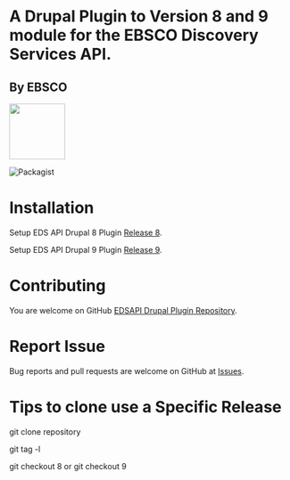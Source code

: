 # A Drupal Plugin to Version 8 and 9 module for the EBSCO Discovery Services API.

## By EBSCO

  <img src="https://www.ebsco.com/themes/custom/cog_ebsco/logo.svg" width="100" height="100" />

![Packagist](https://img.shields.io/packagist/v/ebsco/edsapi-drupal8-plugin.svg)

# Installation

Setup EDS API Drupal 8 Plugin <a href="https://github.com/ebsco/edsapi-drupal-plugin/tree/8.1.1">Release 8</a>.

Setup EDS API Drupal 9 Plugin <a href="https://github.com/ebsco/edsapi-drupal-plugin/tree/9.1.1">Release 9</a>.


# Contributing

You are welcome on GitHub <a href="https://github.com/ebsco/edsapi-drupal-plugin" target="_blank">EDSAPI Drupal Plugin Repository</a>.


# Report Issue 

Bug reports and pull requests are welcome on GitHub at <a href="https://github.com/ebsco/edsapi-drupal-plugin/issues" target="_blank">Issues</a>.


# Tips to clone use a Specific Release

  git clone repository

  git tag -l

  git checkout 8 or git checkout 9 